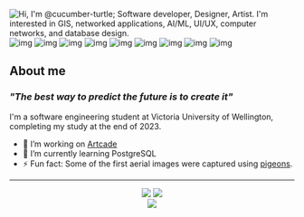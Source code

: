 ![Hi, I'm @cucumber-turtle; Software developer, Designer, Artist. I'm interested in GIS, networked applications, AI/ML, UI/UX, computer networks, and database design.](https://github.com/cucumber-turtle/cucumber-turtle/blob/main/images/github-intro.png)
![img](https://img.shields.io/badge/PostgreSQL-316192?style=for-the-badge&logo=postgresql&logoColor=white)
![img](https://img.shields.io/badge/blender-%23F5792A.svg?style=for-the-badge&logo=blender&logoColor=white)
![img](https://img.shields.io/badge/Figma-F24E1E?style=for-the-badge&logo=figma&logoColor=white)
![img](https://img.shields.io/badge/OpenStreetMap-7EBC6F?style=for-the-badge&logo=OpenStreetMap&logoColor=white)
![img](https://img.shields.io/badge/React-20232A?style=for-the-badge&logo=react&logoColor=61DAFB)
![img](https://img.shields.io/badge/Unity-100000?style=for-the-badge&logo=unity&logoColor=white)
![img](https://img.shields.io/badge/JavaScript-323330?style=for-the-badge&logo=javascript&logoColor=F7DF1E)
![img](https://img.shields.io/badge/Python-FFD43B?style=for-the-badge&logo=python&logoColor=blue)
![img](https://img.shields.io/badge/Java-ED8B00?style=for-the-badge&logo=openjdk&logoColor=white)

## About me
### _"The best way to predict the future is to create it"_
I'm a software engineering student at Victoria University of Wellington, completing my study at the end of 2023. 
- 🔭 I’m working on [Artcade](https://github.com/cucumber-turtle/artcade)  
- 🌱 I’m currently learning PostgreSQL
- ⚡ Fun fact: Some of the first aerial images were captured using [pigeons](https://airandspace.si.edu/stories/editorial/birds-eye-viewfinder-160-years-aerial-photography).
---
<div align="center">
  <img src="https://github-readme-stats.vercel.app/api?username=cucumber-turtle&show_icons=true&theme=nightowl" />
  <img src="https://github-readme-stats.vercel.app/api/top-langs/?username=cucumber-turtle&theme=nightowl&layout=compact&exclude_repo=artcade" />
</div>
<div align="center">
  <img src="https://github-profile-trophy.vercel.app/?username=cucumber-turtle&rank=-C,-B&theme=algolia&column=3" />
</div>
